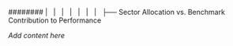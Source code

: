 ######## |   |   |   |   |   |   |   ├── Sector Allocation vs. Benchmark Contribution to Performance

*Add content here*